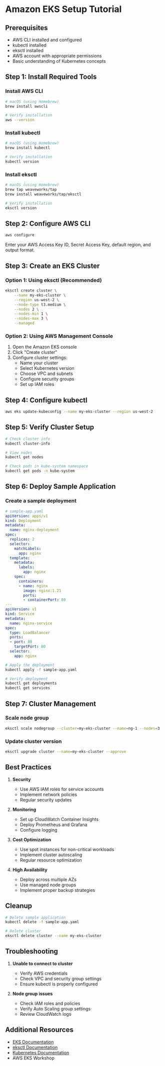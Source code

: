 # Amazon EKS Setup Tutorial

## Prerequisites
- AWS CLI installed and configured
- kubectl installed
- eksctl installed
- AWS account with appropriate permissions
- Basic understanding of Kubernetes concepts

## Step 1: Install Required Tools

### Install AWS CLI
```bash
# macOS (using Homebrew)
brew install awscli

# Verify installation
aws --version
```

### Install kubectl
```bash
# macOS (using Homebrew)
brew install kubectl

# Verify installation
kubectl version
```

### Install eksctl
```bash
# macOS (using Homebrew)
brew tap weaveworks/tap
brew install weaveworks/tap/eksctl

# Verify installation
eksctl version
```

## Step 2: Configure AWS CLI
```bash
aws configure
```
Enter your AWS Access Key ID, Secret Access Key, default region, and output format.

## Step 3: Create an EKS Cluster

### Option 1: Using eksctl (Recommended)
```bash
eksctl create cluster \
    --name my-eks-cluster \
    --region us-west-2 \
    --node-type t3.medium \
    --nodes 2 \
    --nodes-min 1 \
    --nodes-max 3 \
    --managed
```

### Option 2: Using AWS Management Console
1. Open the Amazon EKS console
2. Click "Create cluster"
3. Configure cluster settings:
   - Name your cluster
   - Select Kubernetes version
   - Choose VPC and subnets
   - Configure security groups
   - Set up IAM roles

## Step 4: Configure kubectl
```bash
aws eks update-kubeconfig --name my-eks-cluster --region us-west-2
```

## Step 5: Verify Cluster Setup
```bash
# Check cluster info
kubectl cluster-info

# View nodes
kubectl get nodes

# Check pods in kube-system namespace
kubectl get pods -n kube-system
```

## Step 6: Deploy Sample Application

### Create a sample deployment
```yaml
# sample-app.yaml
apiVersion: apps/v1
kind: Deployment
metadata:
  name: nginx-deployment
spec:
  replicas: 2
  selector:
    matchLabels:
      app: nginx
  template:
    metadata:
      labels:
        app: nginx
    spec:
      containers:
      - name: nginx
        image: nginx:1.21
        ports:
        - containerPort: 80
---
apiVersion: v1
kind: Service
metadata:
  name: nginx-service
spec:
  type: LoadBalancer
  ports:
  - port: 80
    targetPort: 80
  selector:
    app: nginx
```

```bash
# Apply the deployment
kubectl apply -f sample-app.yaml

# Verify deployment
kubectl get deployments
kubectl get services
```

## Step 7: Cluster Management

### Scale node group
```bash
eksctl scale nodegroup --cluster=my-eks-cluster --name=ng-1 --nodes=3
```

### Update cluster version
```bash
eksctl upgrade cluster --name=my-eks-cluster --approve
```

## Best Practices
1. **Security**
   - Use AWS IAM roles for service accounts
   - Implement network policies
   - Regular security updates

2. **Monitoring**
   - Set up CloudWatch Container Insights
   - Deploy Prometheus and Grafana
   - Configure logging

3. **Cost Optimization**
   - Use spot instances for non-critical workloads
   - Implement cluster autoscaling
   - Regular resource optimization

4. **High Availability**
   - Deploy across multiple AZs
   - Use managed node groups
   - Implement proper backup strategies

## Cleanup
```bash
# Delete sample application
kubectl delete -f sample-app.yaml

# Delete cluster
eksctl delete cluster --name my-eks-cluster
```

## Troubleshooting
1. **Unable to connect to cluster**
   - Verify AWS credentials
   - Check VPC and security group settings
   - Ensure kubectl is properly configured

2. **Node group issues**
   - Check IAM roles and policies
   - Verify Auto Scaling group settings
   - Review CloudWatch logs

## Additional Resources
- [EKS Documentation](https://docs.aws.amazon.com/eks/)
- [eksctl Documentation](https://eksctl.io/)
- [Kubernetes Documentation](https://kubernetes.io/docs/)
- AWS EKS Workshop